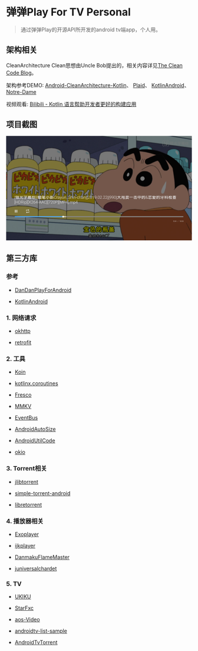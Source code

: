 # 弹弹Play For TV Personal

> 通过弹弹Play的开源API所开发的android tv端app，个人用。

## 架构相关

CleanArchitecture
Clean思想由Uncle Bob提出的，相关内容详见[The Clean Code Blog](https://blog.cleancoder.com/uncle-bob/2012/08/13/the-clean-architecture.html)。  

架构参考DEMO:
[Android-CleanArchitecture-Kotlin](https://github.com/android10/Android-CleanArchitecture-Kotlin)、
[Plaid](https://github.com/android/plaid)、
[KotlinAndroid](https://github.com/guofudong/KotlinAndroid)、
[Notre-Dame](https://github.com/ApplETS/Notre-Dame)

视频观看:
[Bilibili - Kotlin 语言帮助开发者更好的构建应用](https://www.bilibili.com/video/av70762038)

## 项目截图

![SCREEN](./screen/device-2019-10-28-193951.png)

## 第三方库

### 参考

* [DanDanPlayForAndroid](https://github.com/xyoye/DanDanPlayForAndroid)

* [KotlinAndroid](https://github.com/guofudong/KotlinAndroid)

### 1. 网络请求

* [okhttp](https://github.com/square/okhttp)

* [retrofit](https://github.com/square/retrofi)

### 2. 工具

* [Koin](https://github.com/InsertKoinIO/koin)

* [kotlinx.coroutines](https://github.com/Kotlin/kotlinx.coroutines)

* [Fresco](https://github.com/facebook/fresco)

* [MMKV](https://github.com/Tencent/MMKV)

* [EventBus](https://github.com/greenrobot/EventBus)

* [AndroidAutoSize](https://github.com/JessYanCoding/AndroidAutoSize)

* [AndroidUtilCode](https://github.com/Blankj/AndroidUtilCode)

* [okio](https://github.com/square/okio)

### 3. Torrent相关

* [jlibtorrent](https://github.com/frostwire/frostwire-jlibtorrent)

* [simple-torrent-android](https://github.com/masterwok/simple-torrent-android)

* [libretorrent](https://github.com/proninyaroslav/libretorrent)

### 4. 播放器相关

* [Exoplayer](https://github.com/google/ExoPlayer)

* [ijkplayer](https://github.com/bilibili/ijkplayer)

* [DanmakuFlameMaster](https://github.com/bilibili/DanmakuFlameMaster)

* [juniversalchardet](https://github.com/albfernandez/juniversalchardet)

### 5. TV

* [UKIKU](https://github.com/jordyamc/UKIKU)

* [StarFxc](https://github.com/leginigel/StarFxc)

* [aos-Video](https://github.com/archos-sa/aos-Video)

* [androidtv-list-sample](https://github.com/androidmunich/androidtv-list-sample)

* [AndroidTvTorrent](https://github.com/zh79325/AndroidTvTorrent)
